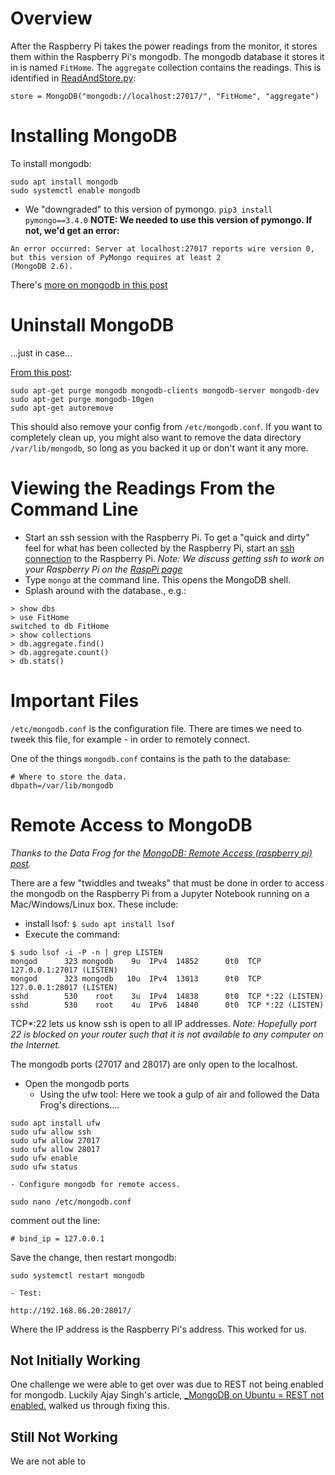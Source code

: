 # Overview
After the Raspberry Pi takes the power readings from the monitor, it stores them within the Raspberry Pi's mongodb.  The mongodb database it stores it in is named `FitHome`.  The `aggregate` collection contains the readings.  This is identified in [ReadAndStore.py](https://github.com/BitKnitting/FitHome_monitor/blob/master/ReadAndStore.py):  
```
store = MongoDB("mongodb://localhost:27017/", "FitHome", "aggregate")
```
# Installing MongoDB
To install mongodb:  
```
sudo apt install mongodb
sudo systemctl enable mongodb
```
- We "downgraded" to this version of pymongo. `pip3 install pymongo==3.4.0`
__NOTE: We needed to use this version of pymongo.  If not, we'd get an error:__
```
An error occurred: Server at localhost:27017 reports wire version 0, but this version of PyMongo requires at least 2
(MongoDB 2.6).
```
There's [more on mongodb in this post](Posts/ExploringEnergyDisaggregation/0-UsingMongoDB.md)

# Uninstall MongoDB
...just in case...  

[From this post](https://askubuntu.com/questions/147135/how-can-i-uninstall-mongodb-and-reinstall-the-latest-version):  
  
```
sudo apt-get purge mongodb mongodb-clients mongodb-server mongodb-dev
sudo apt-get purge mongodb-10gen
sudo apt-get autoremove
```
This should also remove your config from `/etc/mongodb.conf`. If you want to completely clean up, you might also want to remove the data directory `/var/lib/mongodb`, so long as you backed it up or don't want it any more.

# Viewing the Readings From the Command Line
- Start an ssh session with the Raspberry Pi.  To get a "quick and dirty" feel for what has been collected by the Raspberry Pi, start an [ssh connection](https://www.raspberrypi.org/documentation/remote-access/ssh/) to the Raspberry Pi.  _Note: We discuss getting ssh to work on your Raspberry Pi on the [RaspPi page](RaspPi)_  
- Type `mongo` at the command line.  This opens the MongoDB shell.
- Splash around with the database., e.g.:
```
> show dbs
> use FitHome
switched to db FitHome
> show collections
> db.aggregate.find()
> db.aggregate.count()
> db.stats()
```
# Important Files
`/etc/mongodb.conf` is the configuration file.  There are times we need to tweek this file, for example - in order to remotely connect.  
  
One of the things `mongodb.conf` contains is the path to the database:
```
# Where to store the data.
dbpath=/var/lib/mongodb  
```


# Remote Access to MongoDB
_Thanks to the Data Frog for the [MongoDB: Remote Access (raspberry pi) post](https://thedatafrog.com/en/mongodb-remote-raspberry-pi/)._  

There are a few "twiddles and tweaks" that must be done in order to access the mongodb on the Raspberry Pi from a Jupyter Notebook running on a Mac/Windows/Linux box.  These include:
- install lsof: `$ sudo apt install lsof`
- Execute the command:  
```
$ sudo lsof -i -P -n | grep LISTEN
mongod      323 mongodb    9u  IPv4  14852      0t0  TCP 127.0.0.1:27017 (LISTEN)
mongod      323 mongodb   10u  IPv4  13013      0t0  TCP 127.0.0.1:28017 (LISTEN)
sshd        530    root    3u  IPv4  14838      0t0  TCP *:22 (LISTEN)
sshd        530    root    4u  IPv6  14840      0t0  TCP *:22 (LISTEN)
```
TCP*:22 lets us know ssh is open to all IP addresses. _Note: Hopefully port 22 is blocked on your router such that it is not available to any computer on the Internet._

The mongodb ports (27017 and 28017) are only open to the localhost.
- Open the mongodb ports
    - Using the ufw tool: Here we took a gulp of air and followed the Data Frog's directions....
```
sudo apt install ufw
sudo ufw allow ssh
sudo ufw allow 27017
sudo ufw allow 28017
sudo ufw enable
sudo ufw status
```
    - Configure mongodb for remote access.
```
sudo nano /etc/mongodb.conf   
```
comment out the line:
```
# bind_ip = 127.0.0.1
```
Save the change, then restart mongodb:  
```
sudo systemctl restart mongodb  
```  
    - Test:
```
http://192.168.86.20:28017/
```
Where the IP address is the Raspberry Pi's address.  This worked for us. 

## Not Initially Working
One challenge we were able to get over was due to REST not being enabled for mongodb.  Luckily Ajay Singh's article, [_MongoDB on Ubuntu = REST not enabled.](https://ajay555.wordpress.com/2011/06/08/mongodb-on-ubuntu-rest-is-not-enabled-use-rest-to-turn-on-error/) walked us through fixing this.

## Still Not Working
We are not able to 